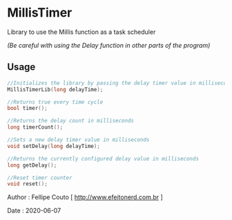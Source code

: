 # MillisTimer
Library to use the Millis function as a task scheduler

*(Be careful with using the Delay function in other parts of the program)*

## Usage

```c++
//Initializes the library by passing the delay timer value in milliseconds
MillisTimerLib(long delayTime);

//Returns true every time cycle
bool timer();

//Returns the delay count in milliseconds
long timerCount();

//Sets a new delay timer value in milliseconds
void setDelay(long delayTime);

//Returns the currently configured delay value in milliseconds
long getDelay();

//Reset timer counter
void reset();
```

Author : Fellipe Couto [ http://www.efeitonerd.com.br ]

Date : 2020-06-07
